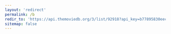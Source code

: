 ```yaml
---
layout: 'redirect'
permalink: /b
redir_to: 'https://api.themoviedb.org/3/list/92918?api_key=b77895830eecb6d478d3dd69cd8ea97e&language=en-US'
sitemap: false
---
```

